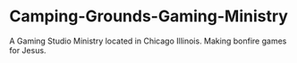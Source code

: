 # Camping-Grounds-Gaming-Ministry
A Gaming Studio Ministry located in Chicago Illinois.
Making bonfire games for Jesus.
